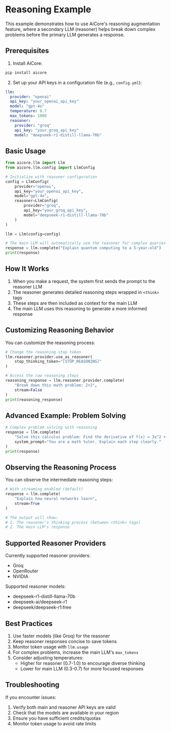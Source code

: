 
# Reasoning Example

This example demonstrates how to use AiCore's reasoning augmentation feature, where a secondary LLM (reasoner) helps break down complex problems before the primary LLM generates a response.

## Prerequisites

1. Install AiCore:
```bash
pip install aicore
```

2. Set up your API keys in a configuration file (e.g., `config.yml`):
```yaml
llm:
  provider: "openai"
  api_key: "your_openai_api_key"
  model: "gpt-4o"
  temperature: 0.7
  max_tokens: 1000
  reasoner:
    provider: "groq"
    api_key: "your_groq_api_key"
    model: "deepseek-r1-distill-llama-70b"
```

## Basic Usage

```python
from aicore.llm import Llm
from aicore.llm.config import LlmConfig

# Initialize with reasoner configuration
config = LlmConfig(
    provider="openai",
    api_key="your_openai_api_key",
    model="gpt-4o",
    reasoner=LlmConfig(
        provider="groq",
        api_key="your_groq_api_key",
        model="deepseek-r1-distill-llama-70b"
    )
)

llm = Llm(config=config)

# The main LLM will automatically use the reasoner for complex queries
response = llm.complete("Explain quantum computing to a 5-year-old")
print(response)
```

## How It Works

1. When you make a request, the system first sends the prompt to the reasoner LLM
2. The reasoner generates detailed reasoning steps wrapped in `<think>` tags
3. These steps are then included as context for the main LLM
4. The main LLM uses this reasoning to generate a more informed response

## Customizing Reasoning Behavior

You can customize the reasoning process:

```python
# Change the reasoning stop token
llm.reasoner.provider.use_as_reasoner(
    stop_thinking_token="[STOP_REASONING]"
)

# Access the raw reasoning steps
reasoning_response = llm.reasoner.provider.complete(
    "Break down this math problem: 2+2",
    stream=False
)
print(reasoning_response)
```

## Advanced Example: Problem Solving

```python
# Complex problem solving with reasoning
response = llm.complete(
    "Solve this calculus problem: Find the derivative of f(x) = 3x^2 + 2x - 5",
    system_prompt="You are a math tutor. Explain each step clearly."
)
print(response)
```

## Observing the Reasoning Process

You can observe the intermediate reasoning steps:

```python
# With streaming enabled (default)
response = llm.complete(
    "Explain how neural networks learn",
    stream=True
)

# The output will show:
# 1. The reasoner's thinking process (between <think> tags)
# 2. The main LLM's response
```

## Supported Reasoner Providers

Currently supported reasoner providers:
- Groq
- OpenRouter
- NVIDIA

Supported reasoner models:
- deepseek-r1-distill-llama-70b
- deepseek-ai/deepseek-r1
- deepseek/deepseek-r1:free

## Best Practices

1. Use faster models (like Groq) for the reasoner
2. Keep reasoner responses concise to save tokens
3. Monitor token usage with `llm.usage`
4. For complex problems, increase the main LLM's `max_tokens`
5. Consider adjusting temperatures:
   - Higher for reasoner (0.7-1.0) to encourage diverse thinking
   - Lower for main LLM (0.3-0.7) for more focused responses

## Troubleshooting

If you encounter issues:
1. Verify both main and reasoner API keys are valid
2. Check that the models are available in your region
3. Ensure you have sufficient credits/quotas
4. Monitor token usage to avoid rate limits